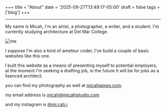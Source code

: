 +++
title = "About"
date = '2025-09-27T13:49:17-05:00'
draft = false
tags = ['blog']
+++

---------

My name is Micah, I'm an artist, a photographer, a writer, and a student. I'm currently studying architecture at Del Mar College.

![me](/images/me.png)

I suppose I'm also a kind of ameteur coder, I've build a couple of basic websites like this one.

I built this website as a means of presenting myself to potential employers, at the moment I'm seeking a drafting job, in the future It will be for jobs as a lisenced architect.

you can find my photography as well at [micahjames.com](https://micah-james.com/).

my email address is micah@micahjstudio.com

and my instagram is [@mi.cah.j](https://www.instagram.com/mi.cah.j/)